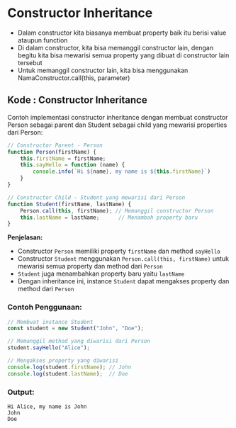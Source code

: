 # Constructor Inheritance

- Dalam constructor kita biasanya membuat property baik itu berisi value ataupun function
- Di dalam constructor, kita bisa memanggil constructor lain, dengan begitu kita bisa mewarisi semua property yang dibuat di constructor lain tersebut
- Untuk memanggil constructor lain, kita bisa menggunakan NamaConstructor.call(this, parameter)

## Kode : Constructor Inheritance

Contoh implementasi constructor inheritance dengan membuat constructor Person sebagai parent dan Student sebagai child yang mewarisi properties dari Person:

```javascript
// Constructor Parent - Person
function Person(firstName) {
    this.firstName = firstName;
    this.sayHello = function (name) {
        console.info(`Hi ${name}, my name is ${this.firstName}`)
    }
}

// Constructor Child - Student yang mewarisi dari Person
function Student(firstName, lastName) {
    Person.call(this, firstName); // Memanggil constructor Person
    this.lastName = lastName;      // Menambah property baru
}
```

**Penjelasan:**
- Constructor `Person` memiliki property `firstName` dan method `sayHello`
- Constructor `Student` menggunakan `Person.call(this, firstName)` untuk mewarisi semua property dan method dari `Person`
- `Student` juga menambahkan property baru yaitu `lastName`
- Dengan inheritance ini, instance `Student` dapat mengakses property dan method dari `Person`

### Contoh Penggunaan:

```javascript
// Membuat instance Student
const student = new Student("John", "Doe");

// Memanggil method yang diwarisi dari Person
student.sayHello("Alice");

// Mengakses property yang diwarisi
console.log(student.firstName); // John
console.log(student.lastName);  // Doe
```

### Output:
```
Hi Alice, my name is John
John
Doe
```
